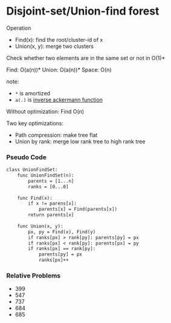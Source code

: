 # Disjoint-set/Union-find forest

Operation

- Find(x): find the root/cluster-id of x
- Union(x, y): merge two clusters

Check whether two elements are in the same set or not in O(1)*

Find: O(a(n))*
Union: O(a(n))*
Space: O(n)

note:

- `*` is amortized
- `a(.)` is [inverse ackermann function](https://www.geeksforgeeks.org/inverse-ackermann-function/)

Without optimization: Find O(n)

Two key optimizations:

- Path compression: make tree flat
- Union by rank: merge low rank tree to high rank tree

### Pseudo Code

```txt
class UnionFindSet:
    func UnionFindSet(n):
        parents = [1...n]
        ranks = [0...0]
    
    func Find(x):
        if x != parens[x]:
            parents[x] = Find(parents[x])
        return parents[x]
        
    func Union(x, y):
        px, py = Find(x), Find(y)
        if ranks[px] > rank[py]: parents[py] = px
        if ranks[px] < rank[py]: parents[px] = py
        if ranks[px] == rank[py]: 
            parents[py] = px
            ranks[px]++
```

### Relative Problems

- 399
- 547
- 737
- 684
- 685